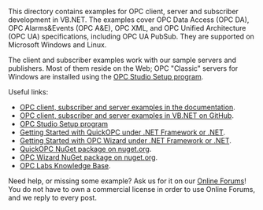 This directory contains examples for OPC client, server and subscriber development in VB.NET. The examples cover OPC Data 
Access (OPC DA), OPC Alarms&Events (OPC A&E), OPC XML, and OPC Unified Architecture (OPC UA) specifications, including OPC 
UA PubSub. They are supported on Microsoft Windows and Linux.

The client and subscriber examples work with our sample servers and publishers. Most of them reside on the Web; OPC 
"Classic" servers for Windows are installed using the [OPC Studio Setup program](https://www.opclabs.com/download).

Useful links:
* [OPC client, subscriber and server examples in the documentation](https://opclabs.doc-that.com/files/onlinedocs/OPCLabs-OpcStudio/Latest/examples.html).
* [OPC client, subscriber and server examples in VB.NET on GitHub](https://github.com/OPCLabs/Examples-OPCStudio-VBNET).
* [OPC Studio Setup program](https://www.opclabs.com/download)
* [Getting Started with QuickOPC under .NET Framework or .NET](https://opclabs.doc-that.com/files/onlinedocs/OPCLabs-OpcStudio/Latest/User%27s%20Guide%20and%20Reference-OPC%20Studio/webframe.html#Getting%20Started%20with%20QuickOPC%20under%20.NET%20Framework%20or%20.NET.html).
* [Getting Started with OPC Wizard under .NET Framework or .NET](https://opclabs.doc-that.com/files/onlinedocs/OPCLabs-OpcStudio/Latest/User%27s%20Guide%20and%20Reference-OPC%20Studio/webframe.html#Getting%20Started%20with%20OPC%20Wizard%20under%20.NET%20Framework%20or%20.NET.html).
* [QuickOPC NuGet package on nuget.org](https://www.nuget.org/packages/OpcLabs.QuickOpc).
* [OPC Wizard NuGet package on nuget.org](https://www.nuget.org/packages/OpcLabs.OpcWizard).
* [OPC Labs Knowledge Base](https://kb.opclabs.com).

Need help, or missing some example? Ask us for it on our [Online Forums](https://www.opclabs.com/forum/index)!
You do not have to own a commercial license in order to use Online Forums, 
and we reply to every post.
